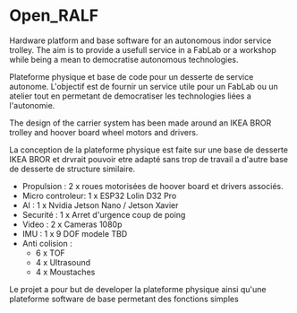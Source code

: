 # Open_RALF
Hardware platform and base software for an autonomous indor service trolley. The aim is to provide a usefull service in a FabLab or a workshop while being a mean to democratise autonomous technologies.

Plateforme physique et base de code pour un desserte de service autonome. L'objectif est de fournir un service utile pour un FabLab ou un atelier tout en permetant de democratiser les technologies liées a l'autonomie. 

The design of the carrier system has been made around an IKEA BROR trolley and hoover board wheel motors and drivers.

La conception de la plateforme physique est faite sur une base de desserte IKEA BROR et drvrait pouvoir etre adapté sans trop de travail a d'autre base de desserte de structure similaire. 
 - Propulsion      : 2 x roues motorisées de hoover board et drivers associés.
 - Micro controleur: 1 x ESP32 Lolin D32 Pro
 - AI              : 1 x Nvidia Jetson Nano / Jetson Xavier 
 - Securité        : 1 x Arret d'urgence coup de poing
 - Video           : 2 x Cameras 1080p
 - IMU             : 1 x 9 DOF modele TBD
 - Anti colision   : 
    - 6 x TOF 
    - 4 x Ultrasound
    - 4 x Moustaches

Le projet a pour but de developer la plateforme physique ainsi qu'une plateforme software de base permetant des fonctions simples 
